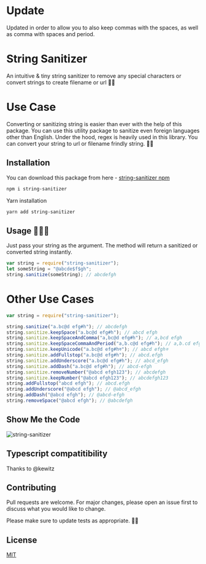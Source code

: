 # Update

Updated in order to allow you to also keep commas with the spaces, as well as comma with spaces and period.

# String Sanitizer

An intuitive & tiny string sanitizer to remove any special characters or convert strings to create filename or url 🎉🎉

# Use Case

Converting or sanitizing string is easier than ever with the help of this package. You can use this utility package to sanitize even foreign languages other than English. Under the hood, regex is heavily used in this library. You can convert your string to url or filename frindly string.
🎉🎉

## Installation

You can download this package from here - [string-sanitizer npm](https://www.npmjs.com/package/string-sanitizer)

```bash
npm i string-sanitizer
```

Yarn installation

```bash
yarn add string-sanitizer
```

## Usage 👀👀👀

Just pass your string as the argument. The method will return a sanitized or converted string instantly.

```js
var string = require("string-sanitizer");
let someString = "@abcde$f$gh";
string.sanitize(someString); // abcdefgh
```

# Other Use Cases

```js
var string = require("string-sanitizer");

string.sanitize("a.bc@d efg#h"); // abcdefgh
string.sanitize.keepSpace("a.bc@d efg#h"); // abcd efgh
string.sanitize.keepSpaceAndComma("a,bc@d efg#h"); // a,bcd efgh
string.sanitize.keepSpaceCommaAndPeriod("a,b.c@d efg#h"); // a,b.cd efgh
string.sanitize.keepUnicode("a.bc@d efg#hক"); // abcd efghক
string.sanitize.addFullstop("a.bc@d efg#h"); // abcd.efgh
string.sanitize.addUnderscore("a.bc@d efg#h"); // abcd_efgh
string.sanitize.addDash("a.bc@d efg#h"); // abcd-efgh
string.sanitize.removeNumber("@abcd efgh123"); // abcdefgh
string.sanitize.keepNumber("@abcd efgh123"); // abcdefgh123
string.addFullstop("abcd efgh"); // abcd.efgh
string.addUnderscore("@abcd efgh"); // @abcd_efgh
string.addDash("@abcd efgh"); // @abcd-efgh
string.removeSpace("@abcd efgh"); // @abcdefgh
```

## Show Me the Code

![string-sanitizer](https://i.ibb.co/y44bXBb/Screenshot-275.png)

## Typescript compatitibility

Thanks to @kewitz

## Contributing

Pull requests are welcome. For major changes, please open an issue first to discuss what you would like to change.

Please make sure to update tests as appropriate. 🏃‍🏃‍

## License

[MIT](https://github.com/fazlulkarimweb/string-sanitizer/blob/master/license)
